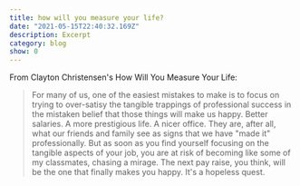 ```yaml
---
title: how will you measure your life?
date: "2021-05-15T22:40:32.169Z"
description: Excerpt
category: blog
show: 0
---
```


From Clayton Christensen's How Will You Measure Your Life:

> For many of us, one of the easiest mistakes to make is to focus on trying to over-satisy the tangible trappings of professional success in the mistaken belief that those things will make us happy. Better salaries. A more prestigious life. A nicer office. They are, after all, what our friends and family see as signs that we have "made it" professionally. But as soon as you find yourself focusing on the tangible aspects of your job, you are at risk of becoming like some of my classmates, chasing a mirage. The next pay raise, you think, will be the one that finally makes you happy. It's a hopeless quest.